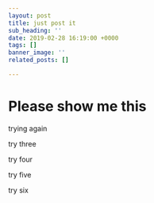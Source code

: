 ```yaml
---
layout: post
title: just post it
sub_heading: ''
date: 2019-02-28 16:19:00 +0000
tags: []
banner_image: ''
related_posts: []

---
```

# Please show me this

trying again

try three

try four

try five

try six